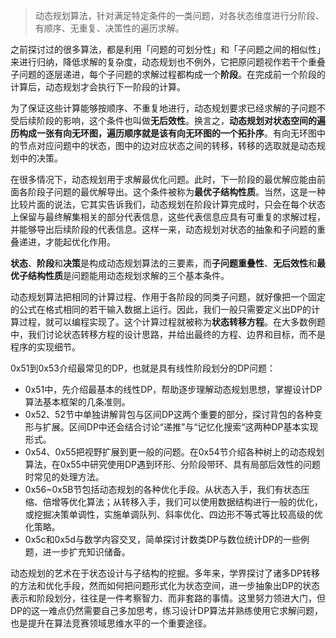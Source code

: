> 动态规划算法，针对满足特定条件的一类问题，对各状态维度进行分阶段、有顺序、无重复、决策性的遍历求解。

之前探讨过的很多算法，都是利用「问题的可划分性」和「子问题之间的相似性」来进行归纳，降低求解的复杂度，动态规划也不例外，它把原问题视作若干个重叠子问题的逐层递进，每个子问题的求解过程都构成一个**阶段**。在完成前一个阶段的计算后，动态规划才会执行下一阶段的计算。

为了保证这些计算能够按顺序、不重复地进行，动态规划要求已经求解的子问题不受后续阶段的影响，这个条件也叫做**无后效性**。换言之，**动态规划对状态空间的遍历构成一张有向无环图，遍历顺序就是该有向无环图的一个拓扑序**。有向无环图中的节点对应问题中的状态，图中的边对应状态之间的转移，转移的选取就是动态规划中的决策。

在很多情况下，动态规划用于求解最优化问题。此时，下一阶段的最优解应能由前面各阶段子问题的最优解导出。这个条件被称为**最优子结构性质**。当然，这是一种比较片面的说法，它其实告诉我们，动态规划在阶段计算完成时，只会在每个状态上保留与最终解集相关的部分代表信息，这些代表信息应具有可重复的求解过程，并能够导出后续阶段的代表信息。这样一来，动态规划对状态的抽象和子问题的重叠递进，才能起优化作用。

**状态**、**阶段**和**决策**是构成动态规划算法的三要素，而**子问题重叠性**、**无后效性**和**最优子结构性质**是问题能用动态规划求解的三个基本条件。

动态规划算法把相同的计算过程、作用于各阶段的同类子问题，就好像把一个固定的公式在格式相同的若干输入数据上运行。因此，我们一般只需要定义出DP的计算过程，就可以编程实现了。这个计算过程就被称为**状态转移方程**。在大多数例题中，我们讨论状态转移方程的设计思路，并给出最终的方程、边界和目标，而不是程序的实现细节。

0x51到0x53介绍最常见的DP，也就是具有线性阶段划分的DP问题：
- 0x51中，先介绍最基本的线性DP，帮助逐步理解动态规划思想，掌握设计DP算法基本框架的几条准则。
- 0x52、52节中单独讲解背包与区间DP这两个重要的部分，探讨背包的各种变形与扩展。区间DP中还会结合讨论“递推”与“记忆化搜索“这两种DP基本实现形式。
- 0x54、0x55把视野扩展到更一般的问题。在0x54节介绍各种树上的动态规划算法，在0x55中研究使用DP遇到环形、分阶段带环、具有局部后效性的问题时常见的处理方法。
- 0x56~0x5B节包括动态规划的各种优化手段。从状态入手，我们有状态压缩、倍增等优化算法；从转移入手，我们可以使用数据结构进行一般的优化，或挖掘决策单调性，实施单调队列、斜率优化、四边形不等式等比较高级的优化策略。
- 0x5c和0x5d与数学内容交叉，简单探讨计数类DP与数位统计DP的一些例题，进一步扩充知识储备。

动态规划的艺术在于状态设计与子结构的挖掘。多年来，学界探讨了诸多DP转移的方法和优化手段，然而如何把问题形式化为状态空间，进一步抽象出DP的状态表示和阶段划分，往往是一件考察智力、而非套路的事情。这里努力领进大门，但DP的这一难点仍然需要自己多加思考，练习设计DP算法并熟练使用它求解问题，也是提升在算法竞赛领域思维水平的一个重要途径。

